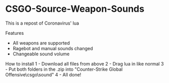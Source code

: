 # CSGO-Source-Weapon-Sounds
This is a repost of Coronavirus' lua

Features
- All weapons are supported
- Ragebot and manual sounds changed
- Changeable sound volume

How to install
1 - Download all files from above
2 - Drag lua in like normal
3 - Put both folders in the .zip into "Counter-Strike Global Offensive\csgo\sound"
4 - All done!


